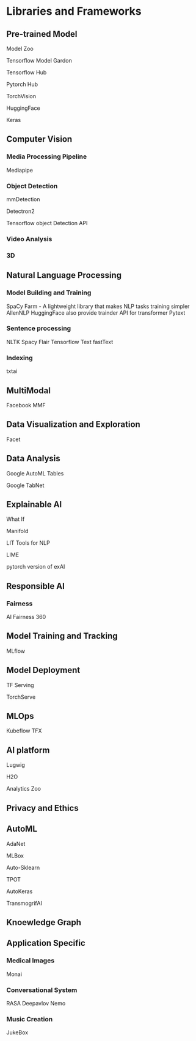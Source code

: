 # Libraries and Frameworks

## Pre-trained Model

Model Zoo

Tensorflow Model Gardon

Tensorflow Hub

Pytorch Hub

TorchVision

HuggingFace

Keras

## Computer Vision

### Media Processing Pipeline

Mediapipe

### Object Detection

mmDetection

Detectron2

Tensorflow object Detection API

### Video Analysis

### 3D



## Natural Language Processing



### Model Building and Training

SpaCy
Farm - A lightweight library that makes NLP tasks training simpler
AllenNLP
HuggingFace also provide trainder API for transformer
Pytext

### Sentence processing

NLTK
Spacy
Flair
Tensorflow Text
fastText

### Indexing

txtai

## MultiModal

Facebook MMF


## Data Visualization and Exploration

Facet

## Data Analysis

Google AutoML Tables

Google TabNet



## Explainable AI

What If

Manifold

LIT
Tools for NLP

LIME

pytorch version of exAI


## Responsible AI

### Fairness
AI Fairness 360 

## Model Training and Tracking

MLflow

## Model Deployment

TF Serving

TorchServe


## MLOps

Kubeflow
TFX

## AI platform

Lugwig

H2O

Analytics Zoo

## Privacy and Ethics

## AutoML

AdaNet

MLBox

Auto-Sklearn

TPOT

AutoKeras

TransmogrifAI


## Knoewledge Graph


## Application Specific

### Medical Images

Monai


### Conversational System

RASA
Deepavlov
Nemo

### Music Creation

JukeBox



